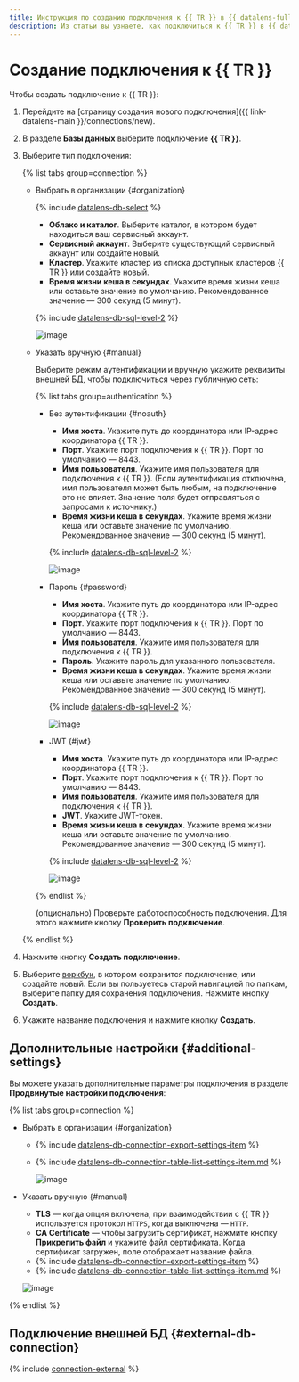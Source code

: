 ```yaml
---
title: Инструкция по созданию подключения к {{ TR }} в {{ datalens-full-name }}
description: Из статьи вы узнаете, как подключиться к {{ TR }} в {{ datalens-short-name }}.
---
```


# Создание подключения к {{ TR }}

Чтобы создать подключение к {{ TR }}:



1. Перейдите на [страницу создания нового подключения]({{ link-datalens-main }}/connections/new).
1. В разделе **Базы данных** выберите подключение **{{ TR }}**.
1. Выберите тип подключения:

   {% list tabs group=connection %}

   - Выбрать в организации {#organization}

     {% include [datalens-db-select](../../../_includes/datalens/datalens-db-select-2.md) %}

     * **Облако и каталог**. Выберите каталог, в котором будет находиться ваш сервисный аккаунт.
     * **Сервисный аккаунт**. Выберите существующий сервисный аккаунт или создайте новый.
     * **Кластер**. Укажите кластер из списка доступных кластеров {{ TR }} или создайте новый.
     * **Время жизни кеша в секундах**. Укажите время жизни кеша или оставьте значение по умолчанию. Рекомендованное значение — 300 секунд (5 минут).

     {% include [datalens-db-sql-level-2](../../../_includes/datalens/datalens-db-connection-sql-level-2.md) %}

     ![image](../../../_assets/datalens/operations/connection/connection-trino-yc.png)

   - Указать вручную {#manual}

     Выберите режим аутентификации и вручную укажите реквизиты внешней БД, чтобы подключиться через публичную сеть:

     {% list tabs group=authentication %}

     - Без аутентификации {#noauth}

       * **Имя хоста**. Укажите путь до координатора или IP-адрес координатора {{ TR }}.
       * **Порт**. Укажите порт подключения к {{ TR }}. Порт по умолчанию — 8443.
       * **Имя пользователя**. Укажите имя пользователя для подключения к {{ TR }}. (Если аутентификация отключена, имя пользователя может быть любым, на подключение это не влияет. Значение поля будет отправляться с запросами к источнику.)
       * **Время жизни кеша в секундах**. Укажите время жизни кеша или оставьте значение по умолчанию. Рекомендованное значение — 300 секунд (5 минут).

       {% include [datalens-db-sql-level-2](../../../_includes/datalens/datalens-db-connection-sql-level-2.md) %}

       ![image](../../../_assets/datalens/operations/connection/connection-trino-yc-free.png)

     - Пароль {#password}

       * **Имя хоста**. Укажите путь до координатора или IP-адрес координатора {{ TR }}.
       * **Порт**. Укажите порт подключения к {{ TR }}. Порт по умолчанию — 8443.
       * **Имя пользователя**. Укажите имя пользователя для подключения к {{ TR }}.
       * **Пароль**. Укажите пароль для указанного пользователя.
       * **Время жизни кеша в секундах**. Укажите время жизни кеша или оставьте значение по умолчанию. Рекомендованное значение — 300 секунд (5 минут).

       {% include [datalens-db-sql-level-2](../../../_includes/datalens/datalens-db-connection-sql-level-2.md) %}

       ![image](../../../_assets/datalens/operations/connection/connection-trino-yc-pw.png)

     - JWT {#jwt}

       * **Имя хоста**. Укажите путь до координатора или IP-адрес координатора {{ TR }}.
       * **Порт**. Укажите порт подключения к {{ TR }}. Порт по умолчанию — 8443.
       * **Имя пользователя**. Укажите имя пользователя для подключения к {{ TR }}.
       * **JWT**. Укажите JWT-токен.
       * **Время жизни кеша в секундах**. Укажите время жизни кеша или оставьте значение по умолчанию. Рекомендованное значение — 300 секунд (5 минут).

       {% include [datalens-db-sql-level-2](../../../_includes/datalens/datalens-db-connection-sql-level-2.md) %}

       ![image](../../../_assets/datalens/operations/connection/connection-trino-yc-jwt.png)

     {% endlist %}

     (опционально) Проверьте работоспособность подключения. Для этого нажмите кнопку **Проверить подключение**.
     
   {% endlist %}

1. Нажмите кнопку **Создать подключение**.
1. Выберите [воркбук](../../workbooks-collections/index.md), в котором сохранится подключение, или создайте новый. Если вы пользуетесь старой навигацией по папкам, выберите папку для сохранения подключения. Нажмите кнопку **Создать**.
1. Укажите название подключения и нажмите кнопку **Создать**.

## Дополнительные настройки {#additional-settings}

Вы можете указать дополнительные параметры подключения в разделе **Продвинутые настройки подключения**:

{% list tabs group=connection %}

- Выбрать в организации {#organization}

  * {% include [datalens-db-connection-export-settings-item](../../../_includes/datalens/operations/datalens-db-connection-export-settings-item.md) %}
  * {% include [datalens-db-connection-table-list-settings-item.md](../../../_includes/datalens/operations/datalens-db-connection-table-list-settings-item.md) %}

     ![image](../../../_assets/datalens/operations/connection/connection-trino-yc-additional.png)

- Указать вручную {#manual}

  * **TLS** — когда опция включена, при взаимодействии с {{ TR }} используется протокол `HTTPS`, когда выключена — `HTTP`.
  * **CA Certificate** — чтобы загрузить сертификат, нажмите кнопку **Прикрепить файл** и укажите файл сертификата. Когда сертификат загружен, поле отображает название файла.
  * {% include [datalens-db-connection-export-settings-item](../../../_includes/datalens/operations/datalens-db-connection-export-settings-item.md) %}
  * {% include [datalens-db-connection-table-list-settings-item.md](../../../_includes/datalens/operations/datalens-db-connection-table-list-settings-item.md) %}

  ![image](../../../_assets/datalens/operations/connection/connection-trino-yc-manwal-additional.png)

{% endlist %}

## Подключение внешней БД {#external-db-connection}

{% include [connection-external](../../../_includes/datalens/datalens-connection-external.md) %}
